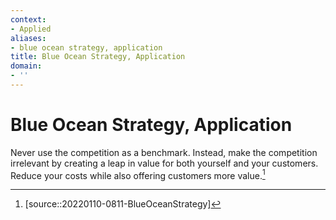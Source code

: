 ```yaml
---
context:
- Applied
aliases:
- blue ocean strategy, application
title: Blue Ocean Strategy, Application
domain:
- ''
---
```


# Blue Ocean Strategy, Application

Never use the competition as a benchmark. Instead, make the competition irrelevant by creating a leap in value for both yourself and your customers. Reduce your costs while also offering customers more value.[^1]

[^1]: [source::20220110-0811-BlueOceanStrategy]
